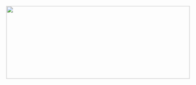 <div id="header" align="center">
  <img src="https://media3.giphy.com/media/v1.Y2lkPTc5MGI3NjExMzdsOHBzYTdwcTlsdTc4cTI4anZvNTU5dGJhbGM0a2VydWttZDV3NiZlcD12MV9pbnRlcm5hbF9naWZfYnlfaWQmY3Q9Zw/JPfZ7lXNECPkXaAkF2/giphy.gif" width="500" height="200"/>
</div>









